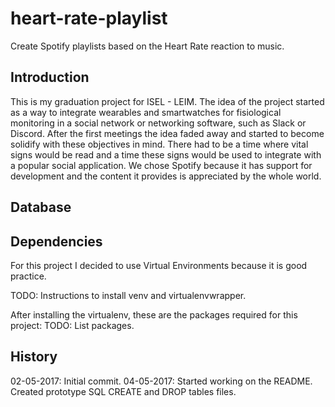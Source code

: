 # heart-rate-playlist
Create Spotify playlists based on the Heart Rate reaction to music.

## Introduction
This is my graduation project for ISEL - LEIM. The idea of the project started as a way to integrate wearables and smartwatches for fisiological monitoring in a social network or networking software, such as Slack or Discord.
After the first meetings the idea faded away and started to become solidify with these objectives in mind. There had to be a time where vital signs would be read and a time these signs would be used to integrate with a popular social application. We chose Spotify because it has support for development and the content it provides is appreciated by the whole world.

## Database

## Dependencies
For this project I decided to use Virtual Environments because it is good practice.

TODO: Instructions to install venv and virtualenvwrapper.

After installing the virtualenv, these are the packages required for this project:
TODO: List packages.

## History

02-05-2017: Initial commit. 
04-05-2017: Started working on the README. Created prototype SQL CREATE and DROP tables files.